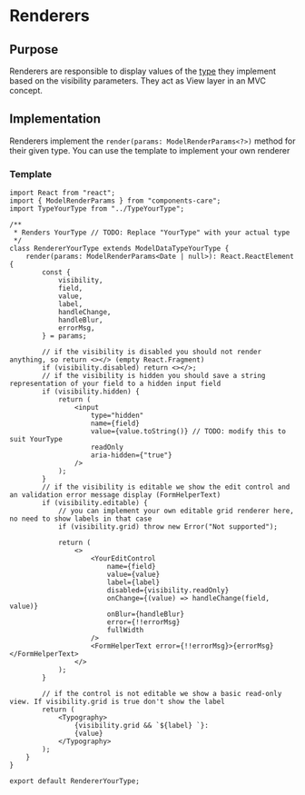 # Renderers

## Purpose

Renderers are responsible to display values of the [type](../README.md) they implement based on the visibility parameters.
They act as View layer in an MVC concept.

## Implementation

Renderers implement the `render(params: ModelRenderParams<?>)` method for their given type. You can use the template to implement your own renderer

### Template

```tsx
import React from "react";
import { ModelRenderParams } from "components-care";
import TypeYourType from "../TypeYourType";

/**
 * Renders YourType // TODO: Replace "YourType" with your actual type
 */
class RendererYourType extends ModelDataTypeYourType {
	render(params: ModelRenderParams<Date | null>): React.ReactElement {
		const {
			visibility,
			field,
			value,
			label,
			handleChange,
			handleBlur,
			errorMsg,
		} = params;

		// if the visibility is disabled you should not render anything, so return <></> (empty React.Fragment)
		if (visibility.disabled) return <></>;
		// if the visibility is hidden you should save a string representation of your field to a hidden input field
		if (visibility.hidden) {
			return (
				<input
					type="hidden"
					name={field}
					value={value.toString()} // TODO: modify this to suit YourType
					readOnly
					aria-hidden={"true"}
				/>
			);
		}
		// if the visibility is editable we show the edit control and an validation error message display (FormHelperText)
		if (visibility.editable) {
            // you can implement your own editable grid renderer here, no need to show labels in that case
            if (visibility.grid) throw new Error("Not supported");

			return (
				<>
					<YourEditControl
						name={field}
						value={value}
						label={label}
						disabled={visibility.readOnly}
						onChange={(value) => handleChange(field, value)}
						onBlur={handleBlur}
						error={!!errorMsg}
						fullWidth
					/>
					<FormHelperText error={!!errorMsg}>{errorMsg}</FormHelperText>
				</>
			);
		}

		// if the control is not editable we show a basic read-only view. If visibility.grid is true don't show the label
		return (
			<Typography>
				{visibility.grid && `${label} `}:
                {value}
			</Typography>
		);
	}
}

export default RendererYourType;
```
